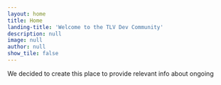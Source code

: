 ```yaml
---
layout: home
title: Home
landing-title: 'Welcome to the TLV Dev Community'
description: null
image: null
author: null
show_tile: false
---
```


We decided to create this place to provide relevant info about ongoing 